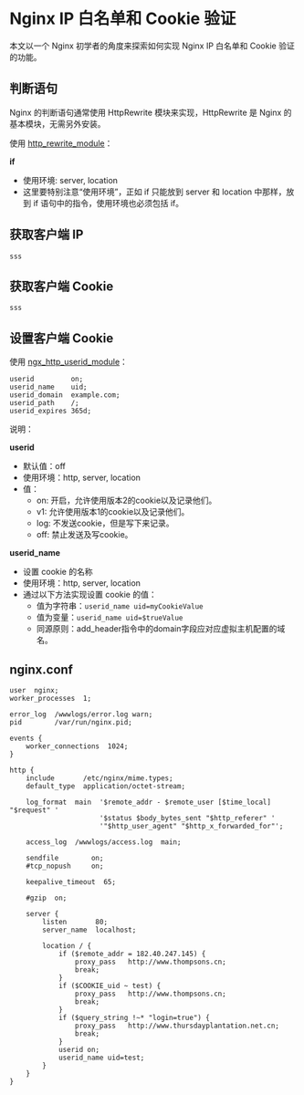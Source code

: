 # Nginx IP 白名单和 Cookie 验证

本文以一个 Nginx 初学者的角度来探索如何实现 Nginx IP 白名单和 Cookie 验证的功能。

## 判断语句

Nginx 的判断语句通常使用 HttpRewrite 模块来实现，HttpRewrite 是 Nginx 的基本模块，无需另外安装。

使用 [http_rewrite_module](http://nginx.org/en/docs/http/ngx_http_rewrite_module.html)：

__if__
* 使用环境:	server, location
* 这里要特别注意“使用环境”，正如 if 只能放到 server 和 location 中那样，放到 if 语句中的指令，使用环境也必须包括 if。

## 获取客户端 IP

`sss`

## 获取客户端 Cookie

`sss`

## 设置客户端 Cookie

使用 [ngx_http_userid_module](http://nginx.org/en/docs/http/ngx_http_userid_module.html)：

```
userid         on; 
userid_name    uid;
userid_domain  example.com;
userid_path    /;
userid_expires 365d;
```

说明：

__userid__
* 默认值：off
* 使用环境：http, server, location
* 值：
  * on: 开启，允许使用版本2的cookie以及记录他们。
  * v1: 允许使用版本1的cookie以及记录他们。
  * log: 不发送cookie，但是写下来记录。
  * off: 禁止发送及写cookie。

__userid_name__
* 设置 cookie 的名称
* 使用环境：http, server, location
* 通过以下方法实现设置 cookie 的值：
  * 值为字符串：`userid_name uid=myCookieValue`
  * 值为变量：`userid_name uid=$trueValue`
  * 同源原则：add_header指令中的domain字段应对应虚拟主机配置的域名。

## nginx.conf

```nginx
user  nginx;
worker_processes  1;

error_log  /wwwlogs/error.log warn;
pid        /var/run/nginx.pid;

events {
    worker_connections  1024;
}

http {
    include       /etc/nginx/mime.types;
    default_type  application/octet-stream;

    log_format  main  '$remote_addr - $remote_user [$time_local] "$request" '
                      '$status $body_bytes_sent "$http_referer" '
                      '"$http_user_agent" "$http_x_forwarded_for"';

    access_log  /wwwlogs/access.log  main;

    sendfile        on;
    #tcp_nopush     on;

    keepalive_timeout  65;

    #gzip  on;

    server {
        listen       80;
        server_name  localhost;

        location / {
            if ($remote_addr = 182.40.247.145) {
                proxy_pass   http://www.thompsons.cn;
                break;
            }
            if ($COOKIE_uid ~ test) {
                proxy_pass   http://www.thompsons.cn;
                break;
            }
            if ($query_string !~* "login=true") {
                proxy_pass   http://www.thursdayplantation.net.cn;
                break;
            }
            userid on;
            userid_name uid=test;
        }
    }
}
```
